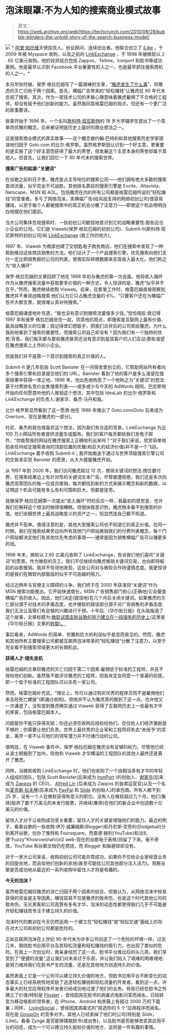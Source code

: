 # 泡沫眼罩:不为人知的搜索商业模式故事

> 原文：<https://web.archive.org/web/https://techcrunch.com/2010/08/29/bubble-blinders-the-untold-story-of-the-search-business-model/>

![](img/db3cc039f412024375abecd719adc3fb.png) * [阿里·帕托维](https://web.archive.org/web/20230402042330/http://www.crunchbase.com/person/ali-partovi)天使投资人、创业顾问、连续创业者。他联合创立了 [iLike](https://web.archive.org/web/20230402042330/http://www.crunchbase.com/company/ilike) ，于 2009 年被 Myspace 收购，以及之前的 [LinkExchange](https://web.archive.org/web/20230402042330/http://www.crunchbase.com/company/linkexchange) ，于 1998 年被微软以 2 . 65 亿美元收购。他的投资组合包括 Zappos、Tellme、Ironport 和脸书等成功案例。他是最早认识到 Facebook 平台重要性的人之一，也是最早抓住搜索商机的人之一。*

本月早些时候，保罗·格拉厄姆写了一篇很棒的文章，“[雅虎发生了什么事](https://web.archive.org/web/20230402042330/http://www.paulgraham.com/yahoo.html)”，将雅虎的灭亡归咎于两个因素。首先，横幅广告带来的“轻松赚钱”让雅虎在 90 年代末忽视了搜索。其次，作为一家技术公司的矛盾心理意味着雅虎雇佣了不合格的工程师，却没有赋予他们创新的能力。虽然我同意格雷厄姆的观点，但还有一个更广泛的故事要讲。

故事开始于 1996 年，一个名叫[斯科特·班尼斯特](https://web.archive.org/web/20230402042330/http://www.crunchbase.com/person/scott-banister)的 18 岁大学辍学生提出了一个简单而优雅的概念，后来被证明是历史上最好的商业想法之一。

这是搜索商业模式的真实故事——这个概念被约翰·巴特利和其他搜索历史学家错误地归因于 Goto.com 的比尔·格罗斯。虽然格罗斯因认识到一个好主意，更重要的是实施了这个好主意而获得了最大的荣誉，但发展这个主意本身的荣誉却属于其他人。但首先，让我们回忆一下 90 年代末的搜索世界。

**搜索广告的起源:“关键词”**

在谷歌之前的日子里，雅虎是占主导地位的搜索公司——他们拥有绝大多数的搜索查询流量，似乎完全不可战胜。其他排名靠前的搜索引擎是 Excite、Altavista、Netscape、MSN 和 AOL。包括雅虎在内的所有公司都是格雷厄姆所说的“轻松赚钱”的受害者。多亏了网络泡沫，卖横幅广告(给风投支持的网络初创公司)很容易赚钱，以至于每个人都被搜索中的真正机会分散了注意力——即使这个机会明明白白地摆在他们面前。

当大公司集体忽视搜索时，一些初创公司敏锐地意识到它的战略重要性:那些迎合小企业的公司。它们是 Viaweb(保罗·格拉厄姆的初创公司)、Submit-It(斯科特·班尼斯特的初创公司)和 [LinkExchange](https://web.archive.org/web/20230402042330/http://www.crunchbase.com/company/linkexchange) (我工作的地方)。

1997 年，Viaweb 为商家创建了交钥匙电子商务商店，他们在搜索中发现了一种帮助推动这些商店销售的方法。他们设计了一个产品搜索引擎，优先搜索向他们支付一定比例销售额的公司的列表，使用实际转换数据来实现收入最大化。他们称之为“收入循环”

保罗·格拉厄姆的文章回顾了他在 1998 年初与雅虎的第一次会面。他将收入循环作为从雅虎搜索流量中获取更多价值的一种方式，令人惊讶的是，雅虎“似乎并不在乎。”然而，雅虎继续收购 Viaweb。后来，在那里工作时，格雷厄姆直接观察到雅虎并不重视战略搜索:他们认为它只占雅虎流量的 6%。“只要客户还在为横幅广告开大额支票，就很难认真对待搜索。”

格雷厄姆谦虚地补充道，“我也没有意识到搜索流量值多少钱。”恰恰相反:我记得 1997 年和保罗·格拉厄姆坐在一起，同意他的观点，即搜索是互联网上最有价值、最具战略意义的位置；我记得曾幻想联手，把我们合并后的公司卖给雅虎。为什么我和他看到了搜索的重要性，而搜索公司自己却没有？因为我们有一个独特的优势:背景。我们每天都与那些雅虎甚至还没有意识到是其客户的人们互动:那些渴望在雅虎搜索上上市的小企业。

但是我们并不是第一个意识到搜索的真正价值的人。

Submit-It 是几年前由 Scott Banister 在一间宿舍里创立的，它帮助网站所有者向多个搜索引擎和目录提交他们的 URL。Banister 看到了他的客户是多么渴望在搜索结果中获得一席之地。1996 年，他出色地构思了一个他称之为“关键词”的想法:基于付费排名竞价出售搜索列表——或多或少与今天的 AdWords 相同。巴尼斯特开始向任何愿意听他的人推销这个想法，其中包括 IdeaLab 的比尔·格罗斯和 LinkExchange 的负责人:谢家华、桑杰·马丹和我。

比尔·格罗斯显然看到了这一愿景:他在 1998 年推出了 Goto.com(Goto 后来成为 Overture，现在是雅虎的一部分)。

托尼、桑杰和我也很喜欢这个想法，因为我们有合适的背景。LinkExchange 为近 100 万小网站所有者提供流量生成服务。我们的客户每天都给我们发电子邮件，“你能帮我的网站在雅虎搜索上正确地列出来吗？”对于我们来说，欣赏简单地拍卖任何给定搜索查询的顶部位置的优雅(和巨大的经济价值)并不是一个飞跃。LinkExchange 着手收购 Submit-it；我开始痴迷于通过与世界顶级搜索引擎公司的交易来实现 Banister 的愿景，从大大猩猩雅虎开始。

从 1997 年到 2000 年，我们访问雅虎超过 12 次，推销关键词的想法:按位置付费，在搜索结果边上有针对性的关键词文本广告。尽管屡遭拒绝，我们还是多次向雅虎高管团队的每一位成员推销，每次都找到新的方式来展示概念和新的数据，以证明这个机会可能有多么有利可图和巨大，但都是徒劳。

就像保罗·格拉厄姆第一次提出“收入循环”时的反应一样，我最初的感觉是，也许我们在解释这个想法时做得很糟糕。但很快我意识到，雅虎根本看不到搜索的价值。他们坐拥世界上最具战略意义的资产之一，但显然连自己都不知道。

雅虎并不孤单。值得注意的是，其他大型搜索公司也不知道它的真正价值。在同一时期，我们在搜索结果旁边向所有其他门户网站推销我们的付费列表概念，每个门户网站都决定他们有其他优先考虑的事情——通常是因为销售横幅广告可以赚更多的钱。

1998 年末，微软以 2.65 亿美元收购了 LinkExchange，告诉我们他们喜欢“关键词”的愿景。作为微软的员工，我们不仅继续向雅虎推销关键词交易，也向即将崛起的谷歌推销。我并不惊讶地发现，这些公司对与微软合作持谨慎态度。我更惊讶的是我们在微软内部面临的似乎不可逾越的阻力。

经过近两年与官僚主义障碍的斗争，我们终于在 2000 年获准将“关键词”作为 MSN 搜索功能推出。它开始快速增长，MSN 广告销售部门担心(正确地)它会蚕食横幅广告的收入。因此，他们决定(错误地)在几个月后关闭关键词。如果雅虎的灭亡部分源于对技术的矛盾态度，也许微软的错误部分源于对广告销售的矛盾态度:我们无法让高管们有足够的兴趣进行干预。十年后,《华尔街日报》在头版报道了这个故事，文章标题为:[微软试图击败谷歌的努力建立在一段错失的历史上](https://web.archive.org/web/20230402042330/http://online.wsj.com/article/SB123207131111388507.html)(这里是《华尔街日报》文章的[转载)。](https://web.archive.org/web/20230402042330/http://www.livemint.com/articles/2009/01/19210503/Microsoft-bid-to-beat-Google-b.html?atype=tp)

事后看来，AdWords 的简单、优雅和巨大的利润似乎是显而易见的。然而，雅虎和其他所有主要搜索公司都被互联网泡沫带来的“轻松赚钱”分散了注意力，以至于完全看不到搜索领域更大的长期机会。

**获得人才:错失良机**

格雷厄姆的文章将雅虎的灭亡归因于第二个因素:雇佣低于标准的工程师，并且不授权他们创新。虽然我不能评论雅虎的工程师，但我肯定会同意一个普遍的前提，即一个低于标准的工程团队可以杀死一家公司。

然而，格雷厄姆补充说，“理论上，你可以通过购买优秀的程序员而不是雇佣他们来击败死亡螺旋”(即通过收购)。但他并不认为雅虎真的做到了这一点。也许他又一次谦虚了，没有提到雅虎确实通过 Viaweb 获得了互联网历史上一些最有才华的黑客，包括格雷厄姆本人。

问题是你不能只获得天赋；你还必须在收购后授权给他们。仅仅给人们经济激励是不够的；你需要让他们负责。世界上最优秀的企业家和工程师将失去“未授予”的奖金，离开一家不认可他们的领导潜力并不付诸行动的公司。

很明显，在 Viaweb 事件中，保罗·格拉厄姆在雅虎没有足够的权力。尽管他已经从波士顿搬到了加州，但他和 Viaweb 才华横溢的工程团队的其他人最终还是离开了雅虎。

同样，当微软收购 LinkExchange 时，他们也收购了一个由相当多有才华的年轻人组成的团队，包括 Scott Banister(后来成为 [IronPort](https://web.archive.org/web/20230402042330/http://www.crunchbase.com/company/ironport) )的创始人、[谢家华](https://web.archive.org/web/20230402042330/http://www.crunchbase.com/person/tony-hsieh)(后来成为 [Zappos](https://web.archive.org/web/20230402042330/http://www.crunchbase.com/company/zappos) 的 CEO)、 [Alfred Lin](https://web.archive.org/web/20230402042330/http://www.crunchbase.com/person/Alfred-lin) (后来成为 Zappos 的首席运营官)以及一个名叫[麦克斯·拉夫琴](https://web.archive.org/web/20230402042330/http://www.crunchbase.com/person/max-levchin)(后来成为 [PayPal](https://web.archive.org/web/20230402042330/http://www.crunchbase.com/company/paypal) 和 [Slide](https://web.archive.org/web/20230402042330/http://www.crunchbase.com/company/slide) 的创始人)的承包商。所有人都不到 25 岁，没有一个人在微软获得有意义的职位。没有人在微软超过几个月。他们(集体)放弃了数千万美元的未发行股票，并继续(集体)在他们的新企业中创造数十亿美元的价值。

留住人才对于让收购成功至关重要，留住人才的关键是增强他们的能力。最近的例子，看看谷歌的一些收购:伊万·威廉姆斯(Blogger)和丹尼斯·克劳利(Dodgeball)分别离开谷歌，创办了推特和 Foursquare，而查德·赫利(YouTube)和法扎德“Fuzzy”Khosrowshahi(xl2 web-现在的谷歌电子表格)则留了下来。毫不奇怪，YouTube 和谷歌文档仍在燃烧，而 Blogger 和躲避球却没有。

对于一家大公司来说，收购初创公司可能非常成功，如果你不仅给企业家经营业务的回旋余地，而且给他们创新的余地(甚至可能给公司其他部分注入活力)。观察谷歌是否成功地从最近的一系列收购中留住人才将是有趣的。

**今天的泡沫？**

虽然格雷厄姆将雅虎的消亡归因于两个因素的结合，但我认为，从网络泡沫中轻易获得的资金是主导因素。赚钱容易不仅是雅虎的致命伤，也是这个时代其他公司的致命伤。无论黑客和公司高管有多有才华，泡沫的动态性都使得我们几乎不可能避开轻松赚钱而专注于建立持久的价值。

泡沫时代的教训在今天仍然适用:一个建立在“轻松赚钱”或“轻松交通”基础上的存在对大公司和初创公司都是危险的。

正如互联网泡沫在上世纪 90 年代末为许多公司创造了一个危险的环境一样，过去几年，围绕脸书应用平台及其轻松流量和轻松赚钱的吸引力，也出现了类似的危险。在我上一次创业时，我亲身经历了这一点。脸书平台推出后的头几周，我们享受到了“便捷的流量”,这让我们对未来过于乐观，并让我们陷入了艰难的两难境地:是努力维持我们在脸书产生的流量，还是在其他地方创造持久的价值。

虽然表面上它是一个公司可以建立持久价值的地方，但脸书应用平台不断变化的动态事实上已经系统性地奖励了追逐轻松赚钱和轻松流量的开发者。看到这一点，许多最大的社交应用程序开发者已经成功地过渡了他们的业务。有些已经在脸书之外建立了价值(特别是 [Flixster](https://web.archive.org/web/20230402042330/http://www.flixster.com/) ，曾经因其在脸书的病毒式电影问答而闻名，已经转变为移动电影的领导者，在 iPhone、Android 和黑莓上有超过 2000 万的下载量；同样， [LivingSocial](https://web.archive.org/web/20230402042330/http://www.livingsocial.com/) ，曾经因其病毒式的“挑选你的 5 个”应用程序而闻名，现在是 [GroupOn](https://web.archive.org/web/20230402042330/http://www.crunchbase.com/company/groupon) 的竞争对手。其他人已经卖掉了他们的公司(特别是 Slide，iLike)。看看 Zynga 是否能够摆脱脸书(或出售)，以及脸书是否能够改变其应用平台的动态，成为一个可以建立持久股权价值的地方，这将是一件有趣的事情。